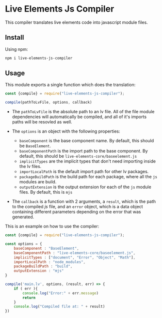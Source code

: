 # Live Elements Js Compiler

This compiler translates live elements code into javascript module files.

## Install

Using npm:

```sh
npm i live-elements-js-compiler
```

## Usage

This module exports a single function which does the translation:

```js
const {compile} = require("live-elements-js-compiler");

compile(pathToLvFile, options, callback)
```

 * The `pathToLvFile` is the absolute path to an lv file. All of the file module dependencies will automatically be
 compiled, and all of it's imports paths will be resovled as well.

 * The `options` is an object with the following properties:

    * `baseComponent` is the base component name. By default, this should be `BaseElement`.
    * `baseComponentPath` is the import path to the base component. By default, this should be `live-elements-core/baseelement.js`
    * `implicitTypes` are the implicit types that don't need importing inside the lv files.
    * `importLocalPath` is the default import path for other lv packages.
    * `packageBuildPath` is the build path for each package, where all the `js` modules are build.
    * `outputExtension` is the output extension for each of the `js` module files. By default, this is `mjs`

* The `callback` is a function with 2 arguments, a `result`, which is the path to the compiled *js* file, and an
`error` object, which is a data object containing different parameters depending on the error that was generated.

This is an example on how to use the compiler:

```js
const {compile} = require("live-elements-js-compiler");

const options = {
    baseComponent : "BaseElement",
    baseComponentPath : "live-elements-core/baseelement.js",
    implicitTypes : ["document", "Error", "Object", "Math"],
    importLocalPath : "node_modules",
    packageBuildPath : "build",
    outputExtension : "mjs"
}

compile('main.lv', options, (result, err) => {
    if ( err ){
        console.log("Error:" + err.message)
        return
    }
    console.log("Compiled file at: " + result)
})
```


